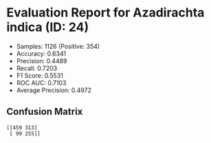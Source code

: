 # Evaluation Report for Azadirachta indica (ID: 24)
- Samples: 1126 (Positive: 354)
- Accuracy: 0.6341
- Precision: 0.4489
- Recall: 0.7203
- F1 Score: 0.5531
- ROC AUC: 0.7103
- Average Precision: 0.4972

## Confusion Matrix
```
[[459 313]
 [ 99 255]]
```